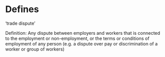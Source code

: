 # Defines
‘trade dispute’

Definition: Any dispute between employers and workers that is connected to the employment or non-employment, or the terms or conditions of employment of any person
(e.g. a dispute over pay or discrimination of a worker or group of workers)